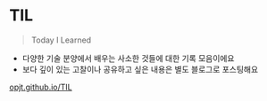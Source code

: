 # TIL

> Today I Learned

- 다양한 기술 분양에서 배우는 사소한 것들에 대한 기록 모음이에요
- 보다 깊이 있는 고찰이나 공유하고 싶은 내용은 별도 블로그로 포스팅해요

[opjt.github.io/TIL](https://opjt.github.io/TIL/Tech/tech_index.html)
